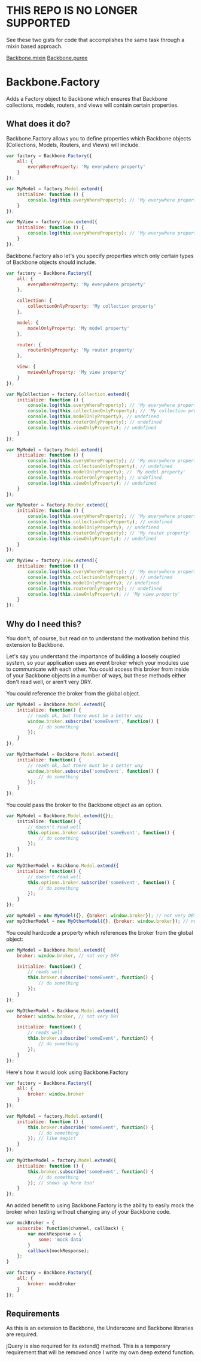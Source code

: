 # THIS REPO IS NO LONGER SUPPORTED

See these two gists for code that accomplishes the same task through a mixin based approach.

[Backbone.mixin](https://gist.github.com/craigmaslowski/4449150)
[Backbone.puree](https://gist.github.com/craigmaslowski/5759511)

Backbone.Factory
================

Adds a Factory object to Backbone which ensures that Backbone collections, models, routers, and views will contain certain properties.

## What does it do?

Backbone.Factory allows you to define properties which Backbone objects (Collections, Models, Routers, and Views) will include.

```JavaScript
var factory = Backbone.Factory({
	all: {
		everyWhereProperty: 'My everywhere property'
	}
});

var MyModel = factory.Model.extend({
	initialize: function () {
		console.log(this.everyWhereProperty); // 'My everywhere property'
	}
});

var MyView = factory.View.extend({
	initialize: function () {
		console.log(this.everyWhereProperty); // 'My everywhere property'
	}
});
```

Backbone.Factory also let's you specify properties which only certain types of Backbone objects should include.

```JavaScript
var factory = Backbone.Factory({
	all: {
		everyWhereProperty: 'My everywhere property'
	}, 

	collection: {
		collectionOnlyProperty: 'My collection property'
	},

	model: {
		modelOnlyProperty: 'My model property'
	},

	router: {
		routerOnlyProperty: 'My router property'
	},

	view: {
		mviewOnlyProperty: 'My view property'
	}
});

var MyCollection = factory.Collection.extend({
	initialize: function () {
		console.log(this.everyWhereProperty); // 'My everywhere property'
		console.log(this.collectionOnlyProperty); // 'My collection property'
		console.log(this.modelOnlyProperty); // undefined
		console.log(this.routerOnlyProperty); // undefined
		console.log(this.viewOnlyProperty); // undefined
	}
});

var MyModel = factory.Model.extend({
	initialize: function () {
		console.log(this.everyWhereProperty); // 'My everywhere property'
		console.log(this.collectionOnlyProperty); // undefined
		console.log(this.modelOnlyProperty); // 'My model property'
		console.log(this.routerOnlyProperty); // undefined
		console.log(this.viewOnlyProperty); // undefined
	}
});

var MyRouter = factory.Router.extend({
	initialize: function () {
		console.log(this.everyWhereProperty); // 'My everywhere property'
		console.log(this.collectionOnlyProperty); // undefined
		console.log(this.modelOnlyProperty); // undefined
		console.log(this.routerOnlyProperty); // 'My router property'
		console.log(this.viewOnlyProperty); // undefined
	}
});

var MyView = factory.View.extend({
	initialize: function () {
		console.log(this.everyWhereProperty); // 'My everywhere property'
		console.log(this.collectionOnlyProperty); // undefined
		console.log(this.modelOnlyProperty); // undefined
		console.log(this.routerOnlyProperty); // undefined
		console.log(this.viewOnlyProperty); // 'My view property'
	}
});
```

## Why do I need this?

You don't, of course, but read on to understand the motivation behind this extension to Backbone.

Let's say you understand the importance of building a loosely coupled system, so your application uses an event broker which your modules use to communicate with each other. You could access this broker from inside of your Backbone objects in a number of ways, but these methods either don't read well, or aren't very DRY.

You could reference the broker from the global object.

```JavaScript
var MyModel = Backbone.Model.extend({
	initialize: function() {
		// reads ok, but there must be a better way
		window.broker.subscribe('someEvent', function() {
			// do something
		}); 
	}
});

var MyOtherModel = Backbone.Model.extend({
	initialize: function() {
		// reads ok, but there must be a better way
		window.broker.subscribe('someEvent', function() {
			// do something
		}); 
	}
});
```
You could pass the broker to the Backbone object as an option.

```JavaScript
var MyModel = Backbone.Model.extend({});
	initialize: function() {
		// doesn't read well
		this.options.broker.subscribe('someEvent', function() {
			// do something
		}); 
	}
});

var MyOtherModel = Backbone.Model.extend({
	initialize: function() {
		// doesn't read well
		this.options.broker.subscribe('someEvent', function() {
			// do something
		}); 
	}
});

var myModel = new MyModel({}, {broker: window.broker}); // not very DRY
var myOtherModel = new MyOtherModel({}, {broker: window.broker}); // not very DRY
```

You could hardcode a property which references the broker from the global object:

```JavaScript
var MyModel = Backbone.Model.extend({
	broker: window.broker, // not very DRY

	initialize: function() {
		// reads well
		this.broker.subscribe('someEvent', function() {
			// do something
		}); 
	}
});

var MyOtherModel = Backbone.Model.extend({
	broker: window.broker, // not very DRY

	initialize: function() {
		// reads well
		this.broker.subscribe('someEvent', function() {
			// do something
		}); 
	}
});
```

Here's how it would look using Backbone.Factory

```JavaScript
var factory = Backbone.Factory({
    all: {
        broker: window.broker
    }
});

var MyModel = factory.Model.extend({
    initialize: function () {
        this.broker.subscribe('someEvent', function() {
			// do something
		}); // like magic!
    }
});

var MyOtherModel = factory.Model.extend({
    initialize: function () {
        this.broker.subscribe('someEvent', function() {
			// do something
		}); // shows up here too!
    }
});
```

An added benefit to using Backbone.Factory is the ability to easily mock the broker when testing without changing any of your Backbone code.

```JavaScript
var mockBroker = {
	subscribe: function(channel, callback) {
		var mockResponse = {
			some: 'mock data'
		}
		callback(mockResponse);
	};
}

var factory = Backbone.Factory({ 
	all: {
		broker: mockBroker
	}
});
```

## Requirements
As this is an extension to Backbone, the Underscore and Backbone libraries are required. 

jQuery is also required for its extend() method. This is a temporary requirement that will be removed once I write my own deep extend function.

